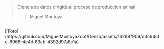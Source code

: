 > CIencia de datos dirigida al proceso de produccion animal
>>Miguel Montoya
<br />
![Foto](https://github.com/MiguelMontoyaZoot/Deneb/assets/162997909/d3c64cfe-8968-4e4d-83cb-4392d97a8e1a)



